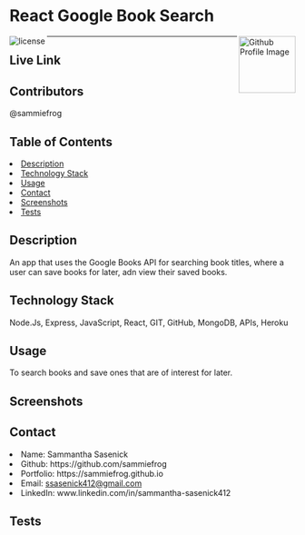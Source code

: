 # React Google Book Search
<img align="left" src="https://img.shields.io/badge/License-MIT-green" alt="license">
<img align="right" width="100" height="100" src="https://avatars0.githubusercontent.com/u/59233248?v=4" alt="Github Profile Image"><hr>

## Live Link
  
## Contributors
@sammiefrog
    
## Table of Contents
<li><a href="#description">Description</a></li>  
<li><a href="#tech">Technology Stack</a></li> 
<li><a href="#usage">Usage</a></li> 
<li><a href="#contact">Contact</a></li> 
<li><a href="#screenshots">Screenshots</a></li> 
<li><a href="#tests">Tests</a></li> 
  
<h2 id= "description">Description</h2>
An app that uses the Google Books API for searching book titles, where a user can save books for later, adn view their saved books.
    
<h2 id= "technology">Technology Stack</h2>
Node.Js, Express, JavaScript, React, GIT, GitHub, MongoDB, APIs, Heroku
  
<h2 id= "usage">Usage</h2>
To search books and save ones that are of interest for later.

<h2 id= "screenshots">Screenshots</h2>
  
<h2 id= "contact">Contact</h2>
<li>Name: Sammantha Sasenick</li> 
<li>Github: https://github.com/sammiefrog</li> 
<li>Portfolio: https://sammiefrog.github.io</li>
<li>Email: <a href="mailto:ssasenick412@gmail.com" target="_blank">ssasenick412@gmail.com</a></li> 
<li>LinkedIn: www.linkedin.com/in/sammantha-sasenick412</li> 
    
<h2 id= "tests">Tests</h2>
 